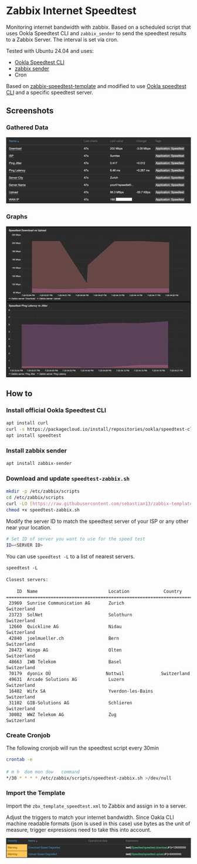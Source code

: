 # Zabbix Internet Speedtest

Monitoring internet bandwidth with zabbix. Based on a scheduled script that uses Ookla Speedtest CLI and `zabbix_sender` to send the speedtest results to a Zabbix Server. The interval is set via cron.

Tested with Ubuntu 24.04 and uses:
* [Ookla Speedtest CLI](https://www.speedtest.net/apps/cli)
* [zabbix sender](https://www.zabbix.com/documentation/current/en/manpages/zabbix_sender)
* Cron

Based on [zabbix-speedtest-template](https://github.com/sebastian13/zabbix-template-speedtest) and modified to use [Ookla speedtest CLI](https://www.speedtest.net/apps/cli) and a specific speedtest server.

## Screenshots
### Gathered Data
![Latest Data](screenshots/data.png)

### Graphs
![Graphs](screenshots/graph.png)

## How to

### Install official Ookla Speedtest CLI
```bash
apt install curl
curl -s https://packagecloud.io/install/repositories/ookla/speedtest-cli/script.deb.sh | sudo bash
apt install speedtest
```

### Install zabbix sender
```bash
apt install zabbix-sender
```

### Download and update `speedtest-zabbix.sh`
```bash
mkdir -p /etc/zabbix/scripts
cd /etc/zabbix/scripts
curl -LO [https://raw.githubusercontent.com/sebastian13/zabbix-template-speedtest/master/scripts/speedtest-zabbix.sh](https://raw.githubusercontent.com/sjohner/zabbix-speedtest/refs/heads/master/scripts/speedtest-zabbix.sh)
chmod +x speedtest-zabbix.sh
```

Modify the server ID to match the speedtest server of your ISP or any other near your location.

```bash
# Set ID of server you want to use for the speed test
ID=<SERVER ID>
```
You can use `speedtest -L` to a list of nearest servers. 

```
speedtest -L

Closest servers:

    ID  Name                           Location             Country
==============================================================================
 23969  Sunrise Communication AG       Zurich               Switzerland
 23723  SolNet                         Solothurn            Switzerland
 12660  Quickline AG                   Nidau                Switzerland
 42840  joelmueller.ch                 Bern                 Switzerland
 28472  Wingo AG                       Olten                Switzerland
 48663  IWB Telekom                    Basel                Switzerland
 70179  dyonix OÜ                     Nottwil              Switzerland
 49631  Arcade Solutions AG            Luzern               Switzerland
 16402  Wifx SA                        Yverdon-les-Bains    Switzerland
 31102  GIB-Solutions AG               Schlieren            Switzerland
 30002  WWZ Telekom AG                 Zug                  Switzerland
```

### Create Cronjob
The following cronjob will run the speedtest script every 30min
```bash
crontab -e

# m h  dom mon dow   command
*/30 * * * * /etc/zabbix/scripts/speedtest-zabbix.sh >/dev/null
```

### Import the Template
Import the `zbx_template_speedtest.xml` to Zabbix and assign in to a server.

Adjust the triggers to match your internet bandwidth. Since Oakla CLI machine readable formats (json is used in this case) use bytes as the unit of measure, trigger expressions need to take this into account.

![Triggers](screenshots/triggers.png)
